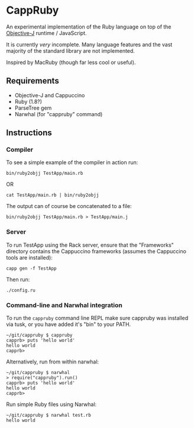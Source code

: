 CappRuby
========

An experimental implementation of the Ruby language on top of the [Objective-J](http://cappuccino.org) runtime / JavaScript.

It is currently *very* incomplete. Many language features and the vast majority of the standard library are not implemented.

Inspired by MacRuby (though far less cool or useful).


Requirements
------------

- Objective-J and Cappuccino
- Ruby (1.8?)
- ParseTree gem
- Narwhal (for "cappruby" command)


Instructions
------------

### Compiler

To see a simple example of the compiler in action run:

    bin/ruby2objj TestApp/main.rb

OR

    cat TestApp/main.rb | bin/ruby2objj

The output can of course be concatenated to a file:

    bin/ruby2objj TestApp/main.rb > TestApp/main.j


### Server

To run TestApp using the Rack server, ensure that the "Frameworks" directory contains the Cappuccino frameworks (assumes the Cappuccino tools are installed):

    capp gen -f TestApp


Then run:

    ./config.ru


### Command-line and Narwhal integration

To run the `cappruby` command line REPL make sure cappruby was installed via tusk, or you have added it's "bin" to your PATH.

    ~/git/cappruby $ cappruby
    capprb> puts 'hello world'
    hello world
    capprb>

Alternatively, run from within narwhal:

    ~/git/cappruby $ narwhal
    > require("cappruby").run()
    capprb> puts 'hello world'
    hello world
    capprb>

Run simple Ruby files using Narwhal:

    ~/git/cappruby $ narwhal test.rb
    hello world
